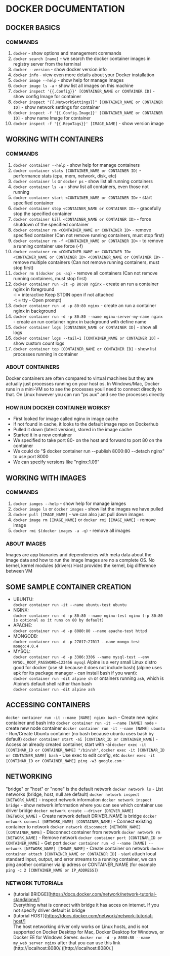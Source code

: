 # DOCKER DOCUMENTATION

## DOCKER BASICS
### COMMANDS
1. `docker` - show options and management commands<br>
2. `docker search [name]` - we search the docker container images in registry server from the terminal<br>
3. `docker --version` - show docker version info<br>
4. `docker info` - view even more details about your Docker installation<br>
5. `docker image --help` - show help for manage images<br>
6. `docker image ls -a` - show list all images on this machine<br>
7. `docker inspect '{{.Config}}' [CONTAINER_NAME or CONTAINER ID]` - show config Image for container
8. `docker inspect "{{.NetworkSettings}}" [CONTAINER_NAME or CONTAINER ID]` - show network settings for container
9. `docker inspect -f '{{.Config.Image}}' [CONTAINER_NAME or CONTAINER ID]` - show name Image for container
10. `docker inspect -f '{{.RepoTags}}' [IMAGE_NAME]` - show version image
   
## WORKING WITH CONTAINERS
### COMMANDS
1. `docker container --help` - show help for manage containers<br>
2. `docker container stats [CONTAINER_NAME or CONTAINER ID]` - performance stats (cpu, mem, network, disk, etc)<br>
3. `docker container ls` or `docker ps` - show list all running containers<br>
4. `docker container ls -a` - show list all containers, even those not running<br>
5.  `docker container start <CONTAINER_NAME or CONTAINER ID>` - start specified container<br>
6. `docker container stop <CONTAINER_NAME or CONTAINER ID>` - gracefully stop the specified container<br>
7. `docker container kill <CONTAINER_NAME or CONTAINER ID>` - force shutdown of the specified container<br>
8. `docker container rm <CONTAINER_NAME or CONTAINER ID>` - remove specified container (Can not remove running containers, must stop first)<br>
9.  `docker container rm -f <CONTAINER_NAME or CONTAINER ID>` - to remove a running container use force (-f)<br>
10. `docker container rm <CONTAINER_NAME or CONTAINER ID> <CONTAINER_NAME or CONTAINER ID> <CONTAINER_NAME or CONTAINER ID>` - remove multiple containers (Can not remove running containers, must stop first)<br>
11. `docker rm $(docker ps -aq)` - remove all containers (Can not remove running containers, must stop first)
12. `docker container run -it -p 80:80 nginx` - create an run a container nginx in foreground<br>
    -i = interactive Keep STDIN open if not attached<br>
    -t = tty - Open prompt)<br>
13. `docker container run -d -p 80:80 nginx` - create an run a container nginx in background<br>
14. `docker container run -d -p 80:80 --name nginx-server-my-name nginx` - create an run container nginx in background with define name<br>
15. `docker container logs [CONTAINER_NAME or CONTAINER ID]` - show all logs<br>
16. `docker container logs --tail=1 [CONTAINER_NAME or CONTAINER ID]` - show custom count logs<br>
17. `docker container top [CONTAINER_NAME or CONTAINER ID]` - show list processes running in container<br>

### ABOUT CONTAINERS
Docker containers are often compared to virtual machines but they are actually just processes running on your host os. In Windows/Mac, Docker runs in a mini-VM so to see the processes youll need to connect directly to that. On Linux however you can run "ps aux" and see the processes directly
    
### HOW RUN DOCKER CONTAINER WORKS?
- First looked for image called nginx in image cache
- If not found in cache, it looks to the default image repo on Dockerhub
- Pulled it down (latest version), stored in the image cache
- Started it in a new container
- We specified to take port 80- on the host and forward to port 80 on the container
- We could do "$ docker container run --publish 8000:80 --detach nginx" to use port 8000
- We can specify versions like "nginx:1.09"
   
## WORKING WITH IMAGES
### COMMANDS
1. `docker iamges --help` - show help for manage iamges<br>
2. `docker image ls` or `docker images` - show list the images we have pulled<br>
3. `docker pull [IMAGE_NAME]` - we can also just pull down images<br>
4. `docker image rm [IMAGE_NAME]` or `docker rmi [IMAGE_NAME]` - remove image<br>
5. `docker rmi $(docker images -a -q)` - remove all images<br>

### ABOUT IMAGES
Images are app bianaries and dependencies with meta data about the image data and how to run the image
Images are no a complete OS. No kernel, kernel modules (drivers)
Host provides the kernel, big difference between VM

## SOME SAMPLE CONTAINER CREATION
- UBUNTU:<br>
`docker container run -it --name ubuntu-test ubuntu`
- NGINX:<br>
`docker container run -d -p 80:80 --name nginx-test nginx (-p 80:80 is optional as it runs on 80 by default)` 
- APACHE:<br>
`docker container run -d -p 8080:80 --name apache-test httpd` 
- MONGODB:<br>
`docker container run -d -p 27017:27017 --name mongo-test mongo:4.0.4` 
- MYSQL:<br>
`docker container run -d -p 3306:3306 --name mysql-test --env MYSQL_ROOT_PASSWORD=123456 mysql` 
Alpine is a very small Linux distro good for docker (use sh because it does not include bash) (alpine uses apk for its package manager - can install bash if you want):<br>
`docker container run -dit alpine sh` or ontainers running `ash`, which is Alpine’s default shell rather than bash<br>
`docker container run -dit alpine ash`

## ACCESSING CONTAINERS
`docker container run -it --name [NAME] nginx bash` - Create new nginx container and bash into
`docker container run -it --name [NAME] node` - create new node container
`docker container run -it --name [NAME] ubuntu` - Run/Create Ubuntu container (no bash because ubuntu uses bash by default)
`docker container start -ai [CONTINAR_ID or CONTAINER_NAME]` - Access an already created container, start with -ai
`docker exec -it [CONTINAR_ID or CONTAINER_NAME] "/bin/sh"`, `docker exec -it [CONTINAR_ID or CONTAINER_NAME] bash` - Use exec to edit config, etc
`docker exec -it [CONTINAR_ID or CONTAINER_NAME] ping -w3 google.com` -

## NETWORKING
"bridge" or "host" or "none" is the default network
`docker network ls` - List networks (bridge, host, null are default)
`docker network inspect [NETWORK_NAME]` - inspect network information
`docker network inspect bridge` - show network information where you can see which container use driver bridge
`docker network create --driver [DRIVER_NAME] [NETWORK_NAME]` - Create network default DRIVER_NAME is bridge
`docker network connect [NETWORK_NAME] [CONTAINER_NAME]` - Connect existing container to network
`docker network disconnect [NETWORK_NAME] [CONTAINER_NAME]` - Disconnect container from network
`docker network rm [NETWORK_NAME]` - Remove network
`docker container port [CONTINAR_ID or CONTAINER_NAME]` - Get port
`docker container run -d --name [NAME] --network [NETWORK_NAME] [IMAGE_NAME]` - Create container on network
`docker container attach [CONTAINER_NAME or CONTAINER ID]` - start attach local standard input, output, and error streams to a running container, we can ping another container via ip adress or CONTAINER_NAME (for example `ping -c 2 [CONTAINER_NAME or IP_ADDRESS]`)

### NETWORK TUTORIALs
- (tutorial BRIDGE)[https://docs.docker.com/network/network-tutorial-standalone/]<br>
  Everything what is connect with bridge it has acces on internet. If you not specify driver default is bridge
- (tutorial HOST)[https://docs.docker.com/network/network-tutorial-host/]<br>
  The host networking driver only works on Linux hosts, and is not supported on Docker Desktop for Mac, Docker Desktop for Windows, or Docker EE for Windows Server. `docker run -d -p 8080:80 --name my_web_server nginx` after that you can use this link (http://localhost:8080/.)[http://localhost:8080/.]
  
